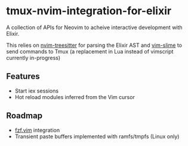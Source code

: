 # tmux-nvim-integration-for-elixir
A collection of APIs for Neovim to acheive interactive development with Elixir.  

This relies on [nvim-treesitter](https://github.com/nvim-treesitter/nvim-treesitter) for parsing the Elixir AST and [vim-slime](https://github.com/jpalardy/vim-slime) to send commands to Tmux (a replacement in Lua instead of vimscript currently in-progress)

## Features
- Start iex sessions
- Hot reload modules inferred from the Vim cursor

## Roadmap 
- [fzf.vim](https://github.com/junegunn/fzf.vim) integration 
- Transient paste buffers implemented with ramfs/tmpfs (Linux only)
